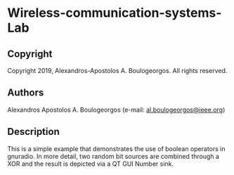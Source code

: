 # Wireless-communication-systems-Lab

## Copyright
Copyright 2019, Alexandros-Apostolos A. Boulogeorgos. All rights reserved.

## Authors
Alexandros Apostolos A. Boulogeorgos (e-mail: al.boulogeorgos@ieee.org)

## Description  
This is a simple example that demonstrates the use of boolean operators in gnuradio. In more detail, two random bit sources are combined through a XOR and the result is depicted via a QT GUI Number sink.
